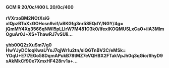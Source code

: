 #### GCM R 20/0c/400 L 20/0c/400
**rVXrzoBM2NOtXsiG**<br/>**xlQpzBToXxGOHcsn9vif/aBKGfg3nr5SEQdY/NGY/4g=**<br/>**jQmMY4Xq3566qNWl5pLLlrW7M481O3k0/lfexIKOQMUSLxCaO+ilA3MlmOguAr0J+XS+ThawRJ7vSUli...**<br/><br/>
**yhb00Q2zXuSm7/g0**<br/>**HwYJyDCIoqKwaUYsJ7qjWr1u2tn/siQGTnBV2C/eMSk=**<br/>**YOqU+E7l7EGo58DqmAPukB78tMZ7eVQHBX2FTakVpJh0q3qGio/6hyD9sAkMkCf90x7XmxHF428rv1a+...**